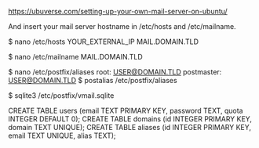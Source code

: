 https://ubuverse.com/setting-up-your-own-mail-server-on-ubuntu/

And insert your mail server hostname in /etc/hosts and /etc/mailname.

$ nano /etc/hosts
YOUR_EXTERNAL_IP  MAIL.DOMAIN.TLD

$ nano /etc/mailname
MAIL.DOMAIN.TLD

$ nano /etc/postfix/aliases
root: USER@DOMAIN.TLD
postmaster: USER@DOMAIN.TLD
$ postalias /etc/postfix/aliases

$ sqlite3 /etc/postfix/vmail.sqlite

 CREATE TABLE users (email TEXT PRIMARY KEY, password TEXT, quota INTEGER DEFAULT 0);
 CREATE TABLE domains (id INTEGER PRIMARY KEY, domain TEXT UNIQUE);
 CREATE TABLE aliases (id INTEGER PRIMARY KEY, email TEXT UNIQUE, alias TEXT);

